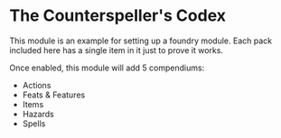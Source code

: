 # The Counterspeller's Codex

This module is an example for setting up a foundry module.  Each pack included here has a single item in it just to prove it works. 

Once enabled, this module will add 5 compendiums:
- Actions
- Feats & Features
- Items
- Hazards
- Spells
